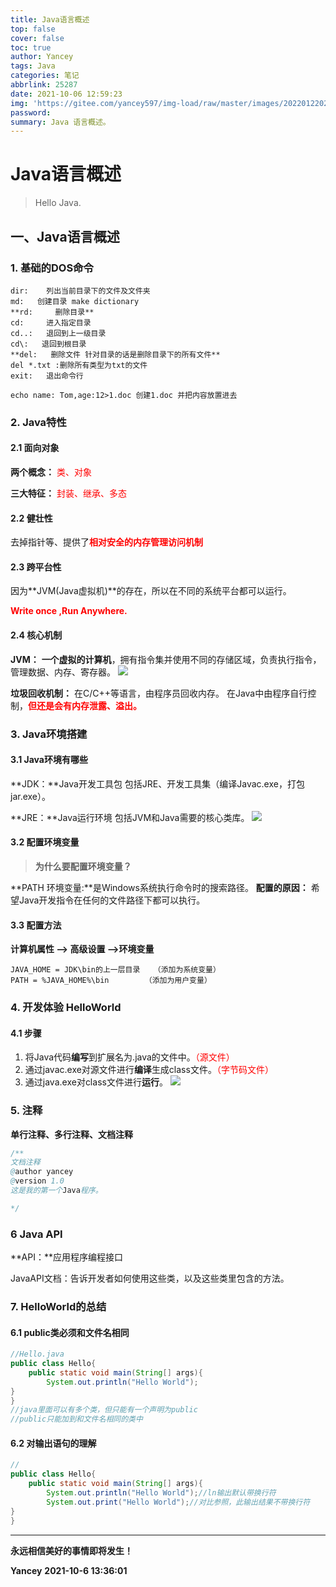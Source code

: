 ```yaml
---
title: Java语言概述
top: false
cover: false
toc: true
author: Yancey
tags: Java
categories: 笔记
abbrlink: 25287
date: 2021-10-06 12:59:23
img: 'https://gitee.com/yancey597/img-load/raw/master/images/20220122022454.png'
password: 
summary: Java 语言概述。
---
```

# Java语言概述

> Hello Java.
## 一、Java语言概述
### 1. 基础的DOS命令

```
dir:    列出当前目录下的文件及文件夹
md:   创建目录 make dictionary 
**rd:     删除目录**
cd:     进入指定目录
cd..:   退回到上一级目录
cd\:   退回到根目录
**del:   删除文件 针对目录的话是删除目录下的所有文件**
del *.txt :删除所有类型为txt的文件
exit:   退出命令行

echo name: Tom,age:12>1.doc 创建1.doc 并把内容放置进去

```

### 2. Java特性
#### 2.1 面向对象

**两个概念：** <font color = "red">类、对象</font>

**三大特征：** <font color = "red">封装、继承、多态</font>

#### 2.2 健壮性

去掉指针等、提供了<font color = "red">**相对安全的内存管理访问机制**</font>

#### 2.3 跨平台性

因为**JVM(Java虚拟机)**的存在，所以在不同的系统平台都可以运行。



<font color = "red">**Write once ,Run Anywhere.** </font>

#### **2.4 核心机制**
**JVM：**
**一个虚拟的计算机**，拥有指令集并使用不同的存储区域，负责执行指令，管理数据、内存、寄存器。
<img src="https://yancey597.github.io/javayuyangaishu/JVM.jpg#pic_center"></img>


**垃圾回收机制：**
在C/C++等语言，由程序员回收内存。
在Java中由程序自行控制，**<font color ="red">但还是会有内存泄露、溢出。</font>**

### 3. Java环境搭建

#### 3.1 Java环境有哪些

**JDK：**Java开发工具包
包括JRE、开发工具集（编译Javac.exe，打包jar.exe）。

**JRE：**Java运行环境
包括JVM和Java需要的核心类库。
<img src="https://yancey597.github.io/javayuyangaishu/JDK.jpg#pic_center" ></img>

#### 3.2 配置环境变量

> **为什么要配置环境变量？**

**PATH 环境变量:**是Windows系统执行命令时的搜索路径。
**配置的原因：** 希望Java开发指令在任何的文件路径下都可以执行。

#### 3.3 **配置方法**

**计算机属性 —> 高级设置 —>环境变量**

``` 
JAVA_HOME = JDK\bin的上一层目录   （添加为系统变量）
PATH = %JAVA_HOME%\bin        （添加为用户变量）

```

### 4. 开发体验 HelloWorld

#### 4.1 步骤

1. 将Java代码**编写**到扩展名为.java的文件中。<font color = "red">（源文件）</font>
2. 通过javac.exe对源文件进行**编译**生成class文件。<font color = "red">（字节码文件）</font>
3. 通过java.exe对class文件进行**运行**。
<img src="https://yancey597.github.io/javayuyangaishu/bianyi.jpg#pic_center" ></img>

### 5. 注释

**单行注释、多行注释、文档注释**

```java
/**
文档注释
@author yancey
@version 1.0
这是我的第一个Java程序。

*/
```

### 6 Java API

**API：**应用程序编程接口

JavaAPI文档：告诉开发者如何使用这些类，以及这些类里包含的方法。

### 7. HelloWorld的总结

#### 6.1 public类必须和文件名相同

```java
//Hello.java
public class Hello{
	public static void main(String[] args){
		System.out.println("Hello World");
}
}
//java里面可以有多个类，但只能有一个声明为public
//public只能加到和文件名相同的类中
```

####	 6.2 对输出语句的理解

```java
//
public class Hello{
	public static void main(String[] args){
		System.out.println("Hello World");//ln输出默认带换行符
		System.out.print("Hello World");//对比参照，此输出结果不带换行符
}
}
```
---
**永远相信美好的事情即将发生！**

**Yancey**
**2021-10-6 13:36:01**